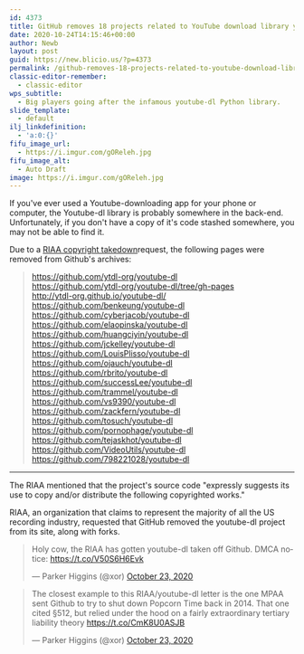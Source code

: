 ```yaml
---
id: 4373
title: GitHub removes 18 projects related to YouTube download library youtube-dl
date: 2020-10-24T14:15:46+00:00
author: Newb
layout: post
guid: https://new.blicio.us/?p=4373
permalink: /github-removes-18-projects-related-to-youtube-download-library-youtube-dl/
classic-editor-remember:
  - classic-editor
wps_subtitle:
  - Big players going after the infamous youtube-dl Python library.
slide_template:
  - default
ilj_linkdefinition:
  - 'a:0:{}'
fifu_image_url:
  - https://i.imgur.com/gOReleh.jpg
fifu_image_alt:
  - Auto Draft
image: https://i.imgur.com/gOReleh.jpg
---
```

If you've ever used a Youtube-downloading app for your phone or computer, the Youtube-dl library is probably somewhere in the back-end. Unfortunately, if you don't have a copy of it's code stashed somewhere, you may not be able to find it.

Due to a [RIAA copyright takedown](https://github.com/github/dmca/blob/master/2020/10/2020-10-23-RIAA.md)request, the following pages were removed from Github's archives:

> <https://github.com/ytdl-org/youtube-dl>  
> <https://github.com/ytdl-org/youtube-dl/tree/gh-pages>  
> <http://ytdl-org.github.io/youtube-dl/>  
> <https://github.com/benkeung/youtube-dl>  
> <https://github.com/cyberjacob/youtube-dl>  
> <https://github.com/elaopinska/youtube-dl>  
> <https://github.com/huangciyin/youtube-dl>  
> <https://github.com/jckelley/youtube-dl>  
> <https://github.com/LouisPlisso/youtube-dl>  
> <https://github.com/ojauch/youtube-dl>  
> <https://github.com/rbrito/youtube-dl>  
> <https://github.com/successLee/youtube-dl>  
> <https://github.com/trammel/youtube-dl>  
> <https://github.com/vs9390/youtube-dl>  
> <https://github.com/zackfern/youtube-dl>  
> <https://github.com/tosuch/youtube-dl>  
> <https://github.com/pornophage/youtube-dl>  
> <https://github.com/tejaskhot/youtube-dl>  
> <https://github.com/VideoUtils/youtube-dl>  
> <https://github.com/798221028/youtube-dl>

* * *

The RIAA mentioned that the project's source code "expressly suggests its use to copy and/or distribute the following copyrighted works."

RIAA, an organization that claims to represent the majority of all the US recording industry, requested that GitHub removed the youtube-dl project from its site, along with forks.

<blockquote class="twitter-tweet">
  <p lang="en" dir="ltr">
    Holy cow, the RIAA has gotten youtube-dl taken off Github. DMCA notice: <a href="https://t.co/V50S6H6Evk">https://t.co/V50S6H6Evk</a>
  </p>
  
  <p>
    &mdash; Parker Higgins (@xor) <a href="https://twitter.com/xor/status/1319738279772770308?ref_src=twsrc%5Etfw">October 23, 2020</a>
  </p>
</blockquote>



<blockquote class="twitter-tweet">
  <p lang="en" dir="ltr">
    The closest example to this RIAA/youtube-dl letter is the one MPAA sent Github to try to shut down Popcorn Time back in 2014. That one cited §512, but relied under the hood on a fairly extraordinary tertiary liability theory <a href="https://t.co/CmK8U0ASJB">https://t.co/CmK8U0ASJB</a>
  </p>
  
  <p>
    &mdash; Parker Higgins (@xor) <a href="https://twitter.com/xor/status/1319740233911586819?ref_src=twsrc%5Etfw">October 23, 2020</a>
  </p>
</blockquote>